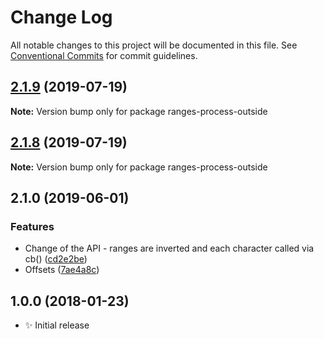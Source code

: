 # Change Log

All notable changes to this project will be documented in this file.
See [Conventional Commits](https://conventionalcommits.org) for commit guidelines.

## [2.1.9](https://gitlab.com/codsen/codsen/compare/ranges-process-outside@2.1.8...ranges-process-outside@2.1.9) (2019-07-19)

**Note:** Version bump only for package ranges-process-outside





## [2.1.8](https://gitlab.com/codsen/codsen/compare/ranges-process-outside@2.1.7...ranges-process-outside@2.1.8) (2019-07-19)

**Note:** Version bump only for package ranges-process-outside





## 2.1.0 (2019-06-01)

### Features

- Change of the API - ranges are inverted and each character called via cb() ([cd2e2be](https://gitlab.com/codsen/codsen/commit/cd2e2be))
- Offsets ([7ae4a8c](https://gitlab.com/codsen/codsen/commit/7ae4a8c))

## 1.0.0 (2018-01-23)

- ✨ Initial release
